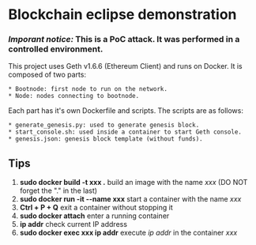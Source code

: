 Blockchain eclipse demonstration
================================

### ***Imporant notice:*** This is a PoC attack. It was performed in a controlled environment.

This project uses Geth v1.6.6 (Ethereum Client) and runs on Docker.
It is composed of two parts:

    * Bootnode: first node to run on the network.
    * Node: nodes connecting to bootnode.

Each part has it's own Dockerfile and scripts. The scripts are as follows:

    * generate_genesis.py: used to generate genesis block.
    * start_console.sh: used inside a container to start Geth console.
    * genesis.json: genesis block template (without funds).
  
## Tips
1. **sudo docker build -t xxx .** build an image with the name *xxx* (DO NOT forget the "." in the last)
2. **sudo docker run -it --name xxx** start a container with the name *xxx*
3. **Ctrl + P + Q** exit a container without stopping it
4. **sudo docker attach** enter a running container
5. **ip addr** check current IP address
6. **sudo docker exec xxx ip addr** execute *ip addr* in the container *xxx*